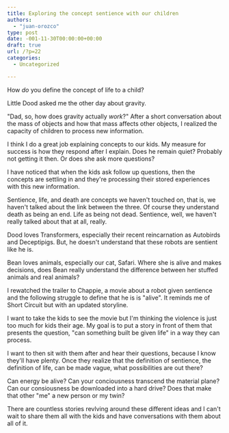 ```yaml
---
title: Exploring the concept sentience with our children
authors: 
  - "juan-orozco"
type: post
date: -001-11-30T00:00:00+00:00
draft: true
url: /?p=22
categories:
  - Uncategorized

---
```

How _do_ you define the concept of life to a child?

Little Dood asked me the other day about gravity.

"Dad, so, how does gravity actually _work_?" After a short conversation about the mass of objects and how that mass affects other objects, I realized the capacity of children to process new information.

I think I do a great job explaining concepts to our kids. My measure for success is how they respond after I explain. Does he remain quiet? Probably not getting it then. Or does she ask more questions?

I have noticed that when the kids ask follow up questions, then the concepts are settling in and they're processing their stored experiences with this new information.

Sentience, life, and death are concepts we haven't touched on, that is, we haven't talked about the link between the three. Of course they understand death as being an end. Life as being not dead. Sentience, well, we haven't really talked about that at all, really.

Dood loves Transformers, especially their recent reincarnation as Autobirds and Deceptipigs. But, he doesn't understand that these robots are sentient like he is.

Bean loves animals, especially our cat, Safari. Where she is alive and makes decisions, does Bean really understand the difference between her stuffed animals and real animals?

I rewatched the trailer to Chappie, a movie about a robot given sentience and the following struggle to define that he is is "alive". It reminds me of Short Circuit but with an updated storyline.

I want to take the kids to see the movie but I'm thinking the violence is just too much for kids their age. My goal is to put a story in front of them that presents the question, "can something built be given life" in a way they can process.

I want to then sit with them after and hear their questions, because I know they'll have plenty. Once they realize that the definition of sentience, the definition of life, can be made vague, what possibilities are out there?

Can energy be alive? Can your conciousness transcend the material plane? Can our consiousness be downloaded into a hard drive? Does that make that other "me" a new person or my twin?

There are countless stories revlving around these different ideas and I can't wait to share them all with the kids and have conversations with them about all of it.